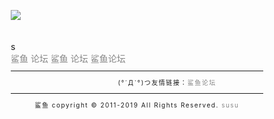 <!DOCTYPE html>
<html dir="ltr" lang="zh-CN" id="bgimg">
<head>
<meta charset="UTF-8" />
<meta name="viewport" content="width=device-width" />
<meta name="baidu_union_verify" content="84a16d6239c2064e1bbeb4808518e86b">
<title>鲨鱼导航迎接页面-www.404v.com</title>
<meta name="description" content="鲨鱼论坛-主题猫www.404v.com">
<meta name="keywords" content="鲨鱼论坛-主题猫www.404v.com">
<link rel="icon" href="" mce_href="/dir/favicon.ico" type="image/x-icon">
<link rel="stylesheet" type="text/css" href="https://www.bootcss.com/p/buttons/css/buttons.css">
<link rel="stylesheet" type="text/css" href="https://www.bootcss.com/p/buttons/css/showcase.css">

<meta name="referrer" content="no-referrer" />
<script type="text/javascript">

var omitformtags=["input", "textarea", "select"]

omitformtags=omitformtags.join("|")

function disableselect(e){ 
if (omitformtags.indexOf(e.target.tagName.toLowerCase())==-1) 
return false 
}

function reEnable(){ 
return true 
}

if (typeof document.onselectstart!="undefined") 
document.onselectstart=new Function ("return false") 
else{ 
document.onmousedown=disableselect 
document.onmouseup=reEnable 
} 
</script>

<script> 
function stop(){ 
return false; 
} 
document.oncontextmenu=stop; 

	function click(e) {
		if (document.layers) {
			if (e.which == 3) {
				oncontextmenu='return false';
			}
		}
	}
	if (document.layers) {
		document.captureEvents(Event.MOUSEDOWN);
	}
	document.onmousedown=click;
	document.oncontextmenu = new Function("return false;")
	document.onkeydown =document.onkeyup = document.onkeypress=function(){ 
		if(window.event.keyCode == 123) { 
			window.event.returnValue=false;
			return(false); 
		} 
	}
</script>

<script type="text/javascript">
	function change(){
		var bodyBgs = [];
		bodyBgs[0] = "http://img.netbian.com/file/2019/0808/ea41cb48c796ffd3020514994fc3e839.jpg";
		bodyBgs[1] = "http://img.netbian.com/file/2019/0808/ea41cb48c796ffd3020514994fc3e839.jpg";
		bodyBgs[2] = "http://img.netbian.com/file/2019/0808/ea41cb48c796ffd3020514994fc3e839.jpg";
		bodyBgs[3] = "http://img.netbian.com/file/2019/0808/2bedaa2e638faded4fbec176aea8c223.jpg";
		bodyBgs[4] = "http://img.netbian.com/file/2019/0808/2bedaa2e638faded4fbec176aea8c223.jpg";
		bodyBgs[5] = "http://img.netbian.com/file/2019/0808/2bedaa2e638faded4fbec176aea8c223.jpg";
		bodyBgs[6] = "http://img.netbian.com/file/2019/0125/01a2990f9e6125fa93b01441aab2cc2e.jpg";
		bodyBgs[7] = "http://img.netbian.com/file/2019/0125/01a2990f9e6125fa93b01441aab2cc2e.jpg";
		bodyBgs[8] = "http://img.netbian.com/file/2018/1214/3fd293c8825cab753516ae3f8b6b6660.jpg";
		bodyBgs[9] = "http://img.netbian.com/file/2018/1214/3fd293c8825cab753516ae3f8b6b6660.jpg";
		bodyBgs[10] = "http://img.netbian.com/file/2018/1214/3fd293c8825cab753516ae3f8b6b6660.jpg";
//注意 bodyBgs[50] 50是当前序号, 按照顺序添加或删除即可, 但是序号必须是连续的

		//bodyBgs[] = "";

		var randomBgIndex = Math.round( Math.random() * 10 );//这里的10是随机取值范围, 取最后一个 bodyBgs[*] 的值即可
		//document.write('<style>html{background-image:url(' + bodyBgs[randomBgIndex] + ')}</style>');
		var img1= document.getElementById('bgimg');
		img1.style.backgroundImage='url(' + bodyBgs[randomBgIndex] + ')';
	        window.setTimeout(function(){change()},10000);//图片切换时间 1000=1s
	}
	change();
</script>
<style>
/* basic styles for black background and crosshair cursor */
* {
	-webkit-box-sizing: border-box;
	-moz-box-sizing: border-box;
	-o-box-sizing: border-box;
	-ms-box-sizing: border-box;
	box-sizing: border-box
}

html,body,div,span,applet,object,iframe,h1,h2,h3,h4,h5,h6,p,blockquote,pre,a,abbr,acronym,address,big,cite,code,del,dfn,em,img,ins,kbd,q,s,samp,small,strike,strong,sub,sup,tt,var,b,u,i,center,dl,dt,dd,ol,ul,li,fieldset,form,label,legend,table,caption,tbody,tfoot,thead,tr,th,td,article,aside,canvas,details,embed,figure,figcaption,footer,header,hgroup,menu,nav,output,ruby,section,summary,time,mark,audio,video {
	margin: 0;
	padding: 0;
	border: 0;
	font-style: normal;
	font-weight: normal;
	font-size: 100%;
	vertical-align: baseline;
}

article,aside,details,figcaption,figure,footer,header,hgroup,menu,nav,section {
	display: block
}

blockquote,q {
	quotes: none
}

blockquote:before,blockquote:after,q:before,q:after {
	content: '';
	content: none
}

input,textarea {
	margin: 0;
	padding: 0
}

ol,ul {
	list-style: none
}

table {
	border-collapse: collapse;
	border-spacing: 0
}

caption,th {
	text-align: left
}

a:focus {
	outline: 0
}

html {
	position: relative;
	width: 100%;
	height: 100%;
	font-family: Microsoft YaHei,sans-serif;
	z-index: 1;
	line-height: 1.5;
	background-color: #121925;
	font-weight: 300;
	background-size: cover;
	background-position: 50% 50%;
	background-attachment: fixed;
	-webkit-transition: .5s linear;
	-moz-transition: .5s linear;
	-o-transition: .5s linear;
	transition: .5s linear;
	/*overflow:hidden*/
}

body{
	position: relative;
	width: 100%;
	height: 100%;
	min-width: 300px;
	z-index: 2;
	cursor:url('./style/default.cur'), url(./style/default.cur), auto;
}
body:before {
  content: ' ';
  position: fixed;
  top: 0;
  right: 0;
  bottom: 0;
  left: 0;
  background: url(./style/mask.png) center 0 repeat;
}
a {
	color: #858585;
	text-decoration:none;
	cursor: url('./style/hand.cur'), url(./style/hand.cur), auto;
}

a:hover {
	color: #00b3ba
}

b {
	background-color: rgba(0,179,186,0.4)
}

::selection {
	background: #00b3ba
}

::-moz-selection {
	background: #00b3ba
}

.top_hr_style01 {
	width: 70%;
	margin: 5px auto;
	border: 0;
	border-bottom: 1px solid #fff
}

.top_hr_style02 {
	border: 0;
	border-bottom: 1px dashed #858585
}

.slider {
	width: 100%;
	height: 150px;
	-webkit-transition: .2s ease;
	-moz-transition: .2s ease;
	-o-transition: .2s ease;
	transition: .2s ease;
	background-image: url(./img/topBG.jpg);
	background-color: #121925;
	background-size: cover;
	background-position: 50% 50%;
	background-attachment: fixed
}

#top {
	width: 100%;
	height: 100%;
	position: relative;
	margin: auto;
	z-index: 11
}

#top_img {
	width: 100%;
	height: 100%;
	position: relative;
	background-image: url(./img/topBG.jpg);
	background-color: #121925;
	background-size: cover;
	background-position: 50% 50%;
	background-attachment: fixed;
	z-index: 11
}

#top_main {
	width: 100%;
	height: 100%;
	position: relative;
	margin: 0 auto;
	padding: 40px 0 10px 0
}

#top_logo {
	height: 30%;
	min-height: 50px;
	max-height: 244px;
	display: block
}

#top_logo img {
	-webkit-animation: A 15s linear 0s infinite;
	animation: A 15s linear 0s infinite;
	margin-right: auto;
	margin-left: auto;
	display: block;
	height: 100%
}

@-webkit-keyframes A {
	0% {
		-webkit-transform: rotate(0deg)
	}

	100% {
		-webkit-transform: rotate(360deg)
	}
}

@keyframes A {
	0% {
		transform: rotate(0deg)
	}

	100% {
		transform: rotate(360deg)
	}
}

#top_title {
	text-align: center;
	padding-top: 15px;
	display: block;
	height: 10%
}

#top_title img {
	margin-right: auto;
	margin-left: auto;
	display: block
}

#top_title #top_title01 {
	height: 83%;
	max-height: 59px;
	min-height: 30px
}

#top_title #top_title02 {
	height: 9px
}
#top_title #top_title02:hover{
	background:rgba(0,0,0,0.8);
}
#top_navlist {
	display: block;
	width: 30%;
	height: 220px;
	max-width: 220px;
	margin-left: auto;
	margin-right: auto;
	margin-top: 50px
}

#top_navlist::after {
	content: " ";
	display: block;
	width: 20%;
	height: 150px
}

.top_nav {
	background-image:url(./style/nav_bg.png);
	border-radius: 5px;
	display: block;
	width: 100%;
	max-height: 40px;
	min-height: 10px;
	margin-top: 15px;
	text-decoration: none;
	font-size: 90%;
	vertical-align: middle central;
	color: #fff;
	letter-spacing: .5px;
	text-align: center;
	-webkit-transition: .2s linear;
	-moz-transition: .2s linear;
	-o-transition: .2s linear;
	transition: .2s linear;
	line-height: 180%
}

.top_nav:hover {
	border-radius: 5px;
	background: #fff
}

#top_footer {
	padding: 4px 10px 4px 10px;
	background-color: #000;
	background-color: rgba(0,0,0,0.9);
	color: #858585;
	position: fixed;
	bottom: 0;
	left: 0;
	right: 0;
	z-index: 12;
	-webkit-transition: .2s linear;
	-moz-transition: .2s linear;
	-o-transition: .2s linear;
	transition: .2s linear
}
#top_footer:hover{
	background-color: #FFF;
	background-color: rgba(255,255,255,0.8);
	color: #000;
}
#top_copyright {
	display: block;
	-webkit-transition: .2s linear;
	-moz-transition: .2s linear;
	-o-transition: .2s linear;
	transition: .2s linear;
	font-size: 10px;
	letter-spacing: 1.5px;
	text-align: center
}

@media screen and (max-width:500px) {
	#top_footer {
		padding: 1px
	}

	#top_copyright {
		font-size: 8px;
		letter-spacing: 0;
		text-align: center
	}
}
.tooltips{
-webkit-animation: A 3s linear 0s infinite;
animation: A 3s linear 0s infinite;
width:12px;
height:12px;
top:10px;
left:10px;
background: url(./style/snow0.gif);
font-size: 10px;
position:absolute; /*这个是关键*/
z-index:102;
}
.tooltips:hover{
-webkit-animation: none;
animation: none;
z-index:103;
background:none; /*没有这个在IE中不可用*/
}
.tooltips span{
display: none;
}
.tooltips:hover span{ /*span 标签仅在 :hover 状态时显示*/
display:block;
position:relative;
}
</style>
<div style="text-align:center;clear:both">
</div>
<div class="tooltips">
<span>


<iframe src="http://music.163.com/outchain/player?type=0&amp;id=314572618&amp;auto=1&amp;height=280" width=330 height="300" frameborder="no" marginwidth="0" marginheight="0"></iframe>
</span>
</div>

</head>
<body>
<div id="top">
<main id="top_main">
<div id="top_logo"><img src="./htmlimg/tx.png" onmouseover="mouseOver()" onmouseout="mouseOut()" id="mainimg"></div>
<div id="top_title"><img id="top_title01" alt=""" src="./htmlimg/toptitle01.png">
<br class="top_hr_style01">
<img id="top_title02" alt=""" src="./htmlimg/toptitle02.png">
</div><br><br>s
<div class="showcase-examples l-over l-center">
  <a href="http://www.404v.com/" class="button button-rounded button-plain button-small-caps button-border">鲨鱼</a>
  <a href="http://www.404v.com/" class="button button-rounded button-plain button-small-caps button-border">论坛</a>
  <a href="http://www.404v.com/" class="button button-rounded button-plain button-small-caps button-border">鲨鱼</a>
  <a href="http://www.404v.com/" class="button button-rounded button-plain button-small-caps button-border">论坛</a>
  <a href="http://www.404v.com/" class="button button-rounded button-plain button-small-caps button-border">鲨鱼论坛</a>
  </div>

</main>
<script>
	function mouseOver(){
		document.getElementById("mainimg").src="./htmlimg/tx2.png";//鼠标悬浮时的旋转图标
	}
	function mouseOut()
	{
		document.getElementById('mainimg').src ="./htmlimg/tx.png"//默认的旋转图标
	}
</script>
</div>
<footer id="top_footer">
<span id="top_copyright">
<hr class="top_hr_style02">
　　　　　　 　　(°ˊДˋ°)つ友情链接：<a href="http://www.404v.com/">鲨鱼论坛</a>
<hr class="top_hr_style02">
<a href="">鲨鱼</a> copyright © 2011-2019  All Rights Reserved. <a href="http://www.404v.com/">susu</a>
</span>
</footer>
</body>

<script src="./javascript/snow.js"></script>
<script>
createSnow('', 60);
</script>
</html>
